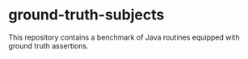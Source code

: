 # ground-truth-subjects
This repository contains a benchmark of Java routines equipped with ground truth assertions. 
